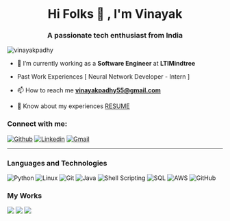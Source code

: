 <h1 align="center">Hi Folks 👋 , I'm Vinayak</h1>
<h3 align="center">A passionate tech enthusiast from India</h3>

<p align="left"> <img src="https://komarev.com/ghpvc/?username=vinayakpadhy&label=Profile%20views&color=0e75b6&style=flat" alt="vinayakpadhy" /> </p>

- 🔭 I’m currently working as a **Software Engineer** at **LTIMindtree**

- Past Work Experiences [ Neural Network Developer - Intern ]

- 📫 How to reach me **vinayakpadhy55@gmail.com**

- 📄 Know about my experiences [RESUME](https://drive.google.com/file/d/1De7fMSZuhRB5K0cJbFblkRhY6ABCfAH6/view?usp=sharing)



<h3 align="left">Connect with me:</h3>

[![Github](https://img.shields.io/badge/-Github-000?style=flat&logo=Github&logoColor=white)](https://github.com/VinayakPadhy)
[![Linkedin](https://img.shields.io/badge/-LinkedIn-blue?style=flat&logo=Linkedin&logoColor=white)](https://www.linkedin.com/in/vinayak-padhy/)
[![Gmail](https://img.shields.io/badge/-Gmail-c14438?style=flat&logo=Gmail&logoColor=white)](mailto:vinayakpadhy55@gmail.com)

---

### Languages and Technologies

![Python](https://img.shields.io/badge/-Python-000?&logo=Python)
![Linux](https://img.shields.io/badge/-Linux-000?&logo=Linux)
![Git](https://img.shields.io/badge/-Git-000?&logo=Git)
![Java](https://img.shields.io/badge/-Java-000?&logo=Java&logoColor=007396)
![Shell Scripting](https://img.shields.io/badge/-Shell%20Scripting-000?&logo=GNU%20Bash)
![SQL](https://img.shields.io/badge/-SQL-000?&logo=MySQL)
![AWS](https://img.shields.io/badge/-AWS-000?&logo=Amazon-AWS&logoColor=F90)
![GitHub](https://img.shields.io/badge/-GitHub-000?&logo=GitHub)


### My Works 

[![](https://img.shields.io/badge/-🛰%20Stock%20Market%20Prediction%20Model-000)](https://github.com/VinayakPadhy/SMPM.git)
[![](https://img.shields.io/badge/-📝%20Sorting%20Algorithm%20Visualizer-000)](https://github.com/VinayakPadhy/Sorting-Algorithm-Visualiser.git)
[![](https://img.shields.io/badge/-🧬%20Python%20Learning-000)](https://github.com/VinayakPadhy/Basics-of-Python)



